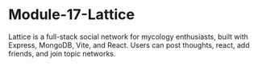 # Module-17-Lattice
Lattice is a full-stack social network for mycology enthusiasts, built with Express, MongoDB, Vite, and React. Users can post thoughts, react, add friends, and join topic networks.
